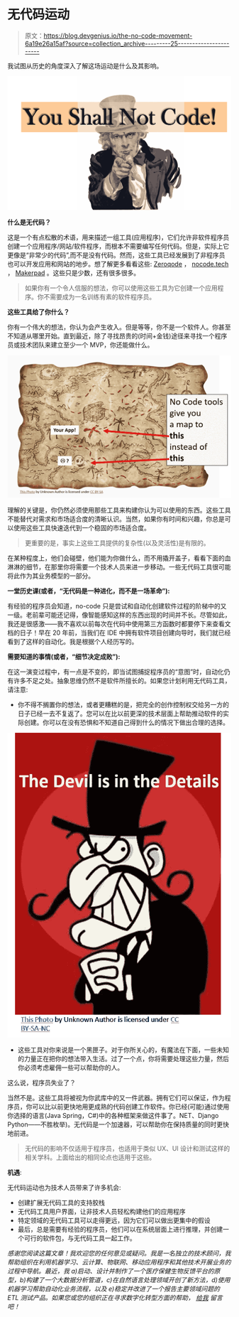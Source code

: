 # 无代码运动

> 原文：<https://blog.devgenius.io/the-no-code-movement-6a19e26a15af?source=collection_archive---------25----------------------->

我试图从历史的角度深入了解这场运动是什么及其影响。

![](img/f280a0489e553cc25d195ab451fcb8cc.png)

**什么是无代码？**

这是一个有点松散的术语，用来描述一组工具(应用程序)，它们允许非软件程序员创建一个应用程序/网站/软件程序，而根本不需要编写任何代码。但是，实际上它更像是“非常少的代码”,而不是没有代码。然而，这些工具已经发展到了非程序员也可以开发应用和网站的地步。想了解更多看看这些: [Zeroqode](https://zeroqode.com/) ， [nocode.tech](https://www.nocode.tech/) ， [Makerpad](https://www.makerpad.co/) 。这些只是少数，还有很多很多。

> 如果你有一个令人信服的想法，你可以使用这些工具为它创建一个应用程序。你不需要成为一名训练有素的软件程序员。

**这些工具给了你什么？**

你有一个伟大的想法，你认为会产生收入。但是等等，你不是一个软件人。你甚至不知道从哪里开始。直到最近，除了寻找昂贵的(时间+金钱)途径来寻找一个程序员或技术团队来建立至少一个 MVP，你还能做什么。

![](img/51f8b17af1aa5759daf4234a6ba80842.png)

理解的关键是，你仍然必须使用那些工具来构建你认为可以使用的东西。这些工具不能替代对需求和市场适合度的清晰认识。当然，如果你有时间和兴趣，你总是可以使用这些工具快速迭代到一个稳固的市场适合度。

> 更重要的是，事实上这些工具提供的复杂性(以及灵活性)是有限的。

在某种程度上，他们会碰壁，他们能为你做什么，而不用撬开盖子，看看下面的血淋淋的细节，在那里你将需要一个技术人员来进一步移动。一些无代码工具很可能将此作为其业务模型的一部分。

**一堂历史课(或者，“无代码是一种进化，而不是一场革命”):**

有经验的程序员会知道，no-code 只是尝试和自动化创建软件过程的阶梯中的又一级。老前辈可能还记得，像智能感知这样的东西出现的时间并不长。尽管如此，我还是很感激——我不喜欢以前每次在代码中使用第三方函数时都要停下来查看文档的日子！早在 20 年前，当我们在 IDE 中拥有软件项目创建向导时，我们就已经看到了这样的自动化。我是根据个人经历写的。

**需要知道的事情(或者，“细节决定成败”):**

在这一演变过程中，有一点是不变的，即当试图捕捉程序员的“意图”时，自动化仍有许多不足之处。抽象思维仍然不是软件所擅长的。如果您计划利用无代码工具，请注意:

*   你不得不搁置你的想法，或者更糟糕的是，把完全的创作控制权交给另一方的日子已经一去不复返了。您可以在比以前更深的技术层面上帮助推动软件的实际创建。你可以在没有恐惧和不知道自己得到什么的情况下做出合理的选择。

![](img/d844944f8fbcbd43a358cacad9ffe243.png)

*   这些工具对你来说是一个黑匣子。对于你所关心的，有魔法在下面，一些未知的力量正在把你的想法带入生活。过了一个点，你将需要处理这些力量，然后你必须考虑雇佣一些可以帮助你的人。

这么说，程序员失业了？

当然不是。这些工具将被视为你武库中的又一件武器。拥有它们可以保证，作为程序员，你可以比以前更快地用更成熟的代码创建工作软件。你已经(可能)通过使用你选择的语言(Java Spring，C#)中的各种框架来做这件事了。NET、Django Python——不胜枚举)。无代码是一个加速器，可以帮助你在保持质量的同时更快地前进。

> 无代码的影响不仅适用于程序员，也适用于类似 UX、UI 设计和测试这样的相关学科。上面给出的相同论点也适用于这些。

**机遇**:

无代码运动也为技术人员带来了许多机会:

*   创建扩展无代码工具的支持胶栈
*   无代码工具用户界面，让非技术人员轻松构建他们的应用程序
*   特定领域的无代码工具可以走得更远，因为它们可以做出更集中的假设
*   最后，总是需要有经验的程序员，他们可以在系统层面上进行推理，并创建一个可行的软件包，与无代码工具一起工作。

*感谢您阅读这篇文章！我欢迎您的任何意见或疑问。我是一名独立的技术顾问，我帮助组织在利用机器学习、云计算、物联网、移动应用程序和其他技术开展业务的过程中导航。最近，我 a)启动、设计并制作了一个医疗保健生物反馈平台的原型，b)构建了一个大数据分析管道，c)在自然语言处理领域开创了新方法，d)使用机器学习帮助自动化业务流程，以及 e)稳定并改进了一个报告主要领域问题的 ETL 测试产品。如果您或您的组织正在寻求数字化转型方面的帮助，* [*给我*](https://www.linkedin.com/in/sushrut-mair-3769b62/) *留言吧！*